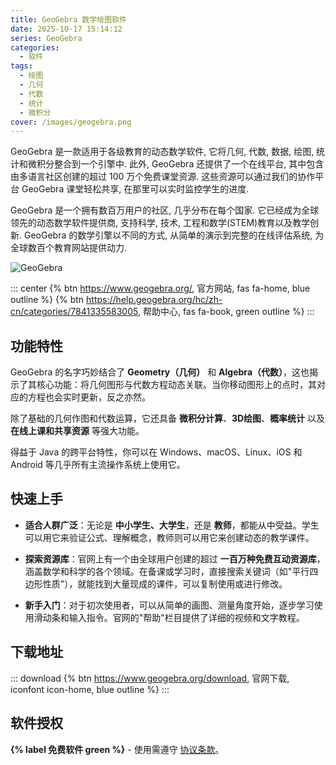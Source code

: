 ```yaml
---
title: GeoGebra 数学绘图软件
date: 2025-10-17 15:14:12
series: GeoGebra
categories:
  - 软件
tags:
  - 绘图
  - 几何
  - 代数
  - 统计
  - 微积分
cover: /images/geogebra.png
---
```


GeoGebra 是一款适用于各级教育的动态数学软件, 它将几何, 代数, 数据, 绘图, 统计和微积分整合到一个引擎中. 此外, GeoGebra 还提供了一个在线平台, 其中包含由多语言社区创建的超过 100 万个免费课堂资源. 这些资源可以通过我们的协作平台 GeoGebra 课堂轻松共享, 在那里可以实时监控学生的进度.

GeoGebra 是一个拥有数百万用户的社区, 几乎分布在每个国家. 它已经成为全球领先的动态数学软件提供商, 支持科学, 技术, 工程和数学(STEM)教育以及教学创新. GeoGebra 的数学引擎以不同的方式, 从简单的演示到完整的在线评估系统, 为全球数百个教育网站提供动力.

![GeoGebra](/images/geogebra.png)

::: center
{% btn https://www.geogebra.org/, 官方网站, fas fa-home, blue outline %}
{% btn https://help.geogebra.org/hc/zh-cn/categories/7841335583005, 帮助中心, fas fa-book, green outline %}
:::

## 功能特性

GeoGebra 的名字巧妙结合了 **Geometry（几何）** 和 **Algebra（代数）**，这也揭示了其核心功能：将几何图形与代数方程动态关联。当你移动图形上的点时，其对应的方程也会实时更新，反之亦然。

除了基础的几何作图和代数运算，它还具备 **微积分计算**、**3D绘图**、**概率统计** 以及 **在线上课和共享资源** 等强大功能。

得益于 Java 的跨平台特性，你可以在 Windows、macOS、Linux、iOS 和 Android 等几乎所有主流操作系统上使用它。

## 快速上手

- **适合人群广泛**：无论是 **中小学生、大学生**，还是 **教师**，都能从中受益。学生可以用它来验证公式、理解概念，教师则可以用它来创建动态的教学课件。

- **探索资源库**：官网上有一个由全球用户创建的超过 **一百万种免费互动资源库**，涵盖数学和科学的各个领域。在备课或学习时，直接搜索关键词（如"平行四边形性质"），就能找到大量现成的课件，可以复制使用或进行修改。

- **新手入门**：对于初次使用者，可以从简单的画图、测量角度开始，逐步学习使用滑动条和输入指令。官网的"帮助"栏目提供了详细的视频和文字教程。

## 下载地址

::: download
{% btn https://www.geogebra.org/download, 官网下载, iconfont icon-home, blue outline %}
:::

## 软件授权

**{% label 免费软件 green %}** - 使用需遵守 [协议条款](https://www.geogebra.org/license)。
